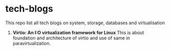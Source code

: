 # tech-blogs
This repo list all tech blogs on system, storage, databases and virtualisation


1. **Virtio: An I:O virtualization framework for Linux**
   This is about foundation and architecture of virtio and use of same in paravirtualization.
